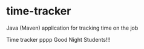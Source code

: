 # time-tracker
Java (Maven) application for tracking time on the job

Time tracker
pppp
Good Night Students!!!
